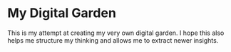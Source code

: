 

# My Digital Garden 

This is my attempt at creating my very own digital garden. I hope this also helps me structure my thinking and allows me to extract newer insights. 

